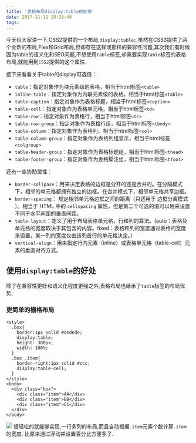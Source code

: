 ```yaml
---
title: '表格布局display:table的妙用'
date: 2017-11-12 19:29:49
tags:
---
```



今天给大家讲一下,CSS2提供的一个布局,`display:table;`,虽然在CSS3提供了两个全新的布局,Flex和Grid布局,但却存在这样或那样的兼容性问题,其次我们有时候因为table的语义化和SEO问题,不想使用`table`标签,却需要实现`table`标签的表格布局,就能用到`CSS2`提供的这个属性.


接下来看看关于table的display可选值：


- `table`：指定对象作为块元素级的表格，相当于html标签`<table>`
- `inline-table`：指定对象作为内联元素级的表格，相当于html标签`<table>`
- `table-caption`：指定对象作为表格标题，相当于html标签`<caption>`
- `table-cell`：指定对象作为表格单元格，相当于html标签`<td>`
- `table-row`：指定对象作为表格行，相当于html标签`<tr>`
- `table-row-group`：指定对象作为表格行组，相当于html标签`<tbody>`
- `table-column`：指定对象作为表格列，相当于html标签`<col>`
- `table-column-group`：指定对象作为表格列组显示，相当于html标签`<colgroup>`
- `table-header-group`：指定对象作为表格标题组，相当于html标签`<thead>`
- `table-footer-group`：指定对象作为表格脚注组，相当于html标签`<tfoot>`

还有一些协助属性：
- `border-collpase`：用来决定表格的边框是分开的还是合并的。在分隔模式下，相邻的单元格都拥有独立的边框。在合并模式下，相邻单元格共享边框。
- `border-spacing`： 规定相邻单元格边框之间的距离（只适用于 边框分离模式 ）。相当于 HTML 中的 `cellspacing` 属性，但是第二个可选的值可以用来设置不同于水平间距的垂直间距。
- `table-layout`：定义了用于布局表格单元格，行和列的算法。(auto：表格及单元格的宽度取决于其包含的内容。fixed：表格和列的宽度通过表格的宽度来设置，某一列的宽度仅由该列首行的单元格决定。)
- `vertical-align`：用来指定行内元素（inline）或表格单元格（table-cell）元素的垂直对齐方式。

## 使用`display:table`的好处
除了在兼容性更好和语义化程度更强之外,表格布局也继承了`table`标签的布局优势;

### 更简单的栅格布局
	
	<style>
	  .box{
	    border:1px solid #dedede;
	    display:table;
	    height: 300px;
	    width: 100%;
	  }  
	  .box .item{
	    border-right:1px solid #ccc;
	    display:table-cell;
	  }
	</style>
	<body>
	  <div class="box">
	    <div class="item">AA</div>
	    <div class="item">BB</div>
	    <div class="item">CC</div>
	  </div>
	</body>

![](https://i.imgur.com/Wwt9pcI.png)
很轻松的就能够实现,一行多列的布局,而且自动根据`.item`元素个数计算`.item`的宽度,
比原来通过浮动并设置百分比方便多了.